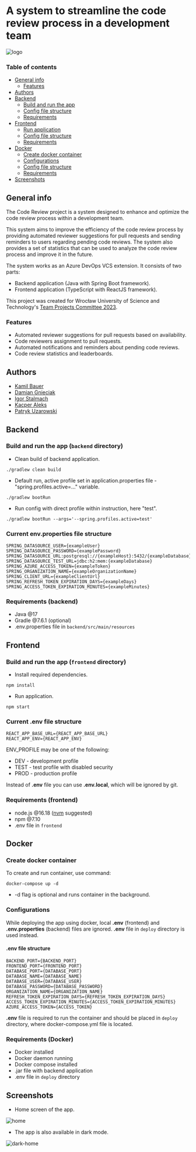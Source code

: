 # A system to streamline the code review process in a development team

![logo](./screenshots/logo.png)

### Table of contents
* [General info](#general-info)
    - [Features](#features)
* [Authors](#authors)
* [Backend](#backend)
    - [Build and run the app](#build-and-run-the-app-backend-directory)
    - [Config file structure](#current-envproperties-file-structure)
    - [Requirements](#requirements-backend)
* [Frontend](#frontend)
    - [Run application](#build-and-run-the-app-frontend-directory)
    - [Config file structure](#current-env-file-structure)
    - [Requirements](#requirements-frontend)
* [Docker](#docker)
    - [Create docker container](#create-docker-container)
    - [Configurations](#configurations)
    - [Config file structure](#env-file-structure)
    - [Requirements](#requirements-docker)
* [Screenshots](#screenshots)

## General info

The Code Review project is a system designed to enhance and optimize the code review process within a development team.

This system aims
to improve the efficiency of the code review process by providing automated reviewer suggestions for pull requests
and sending reminders to users regarding pending code reviews.
The system also provides a set of statistics
that can be used to analyze the code review process and improve it in the future.

The system works as an Azure DevOps VCS extension. It consists of two parts:
- Backend application (Java with Spring Boot framework).
- Frontend application (TypeScript with ReactJS framework).

This project was created for Wrocław University of Science and Technology's [Team Projects Committee 2023](https://kpz.pwr.edu.pl).

### Features
- Automated reviewer suggestions for pull requests based on availability.
- Code reviewers assignment to pull requests.
- Automated notifications and reminders about pending code reviews.
- Code review statistics and leaderboards.

## Authors
- [Kamil Bauer](https://www.linkedin.com/in/kamil-bauer-678392239/)
- [Damian Gnieciak](https://www.linkedin.com/in/damian-gnieciak-057a50207/)
- [Igor Stalmach](https://www.linkedin.com/in/igorstalmach/)
- [Kacper Aleks](https://www.linkedin.com/in/kacper-aleks-2b0585266/)
- [Patryk Uzarowski](https://www.linkedin.com/in/patryk-uzarowski-764b26238/)

## Backend

### Build and run the app (`backend` directory)
- Clean build of backend application.
```
./gradlew clean build
```
- Default run, active profile set in application.properties file - "spring.profiles.active=..." variable.
```
./gradlew bootRun
```
- Run config with direct profile within instruction, here "test".
```
./gradlew bootRun --args='--spring.profiles.active=test'
```

### Current env.properties file structure
```
SPRING_DATASOURCE_USER={exampleUser}
SPRING_DATASOURCE_PASSWORD={examplePassword}
SPRING_DATASOURCE_URL:postgresql://{exampleHost}:5432/{exampleDatabase}
SPRING_DATASOURCE_TEST_URL=jdbc:h2:mem:{exampleDatabase}
SPRING_AZURE_ACCESS_TOKEN={exampleToken}
SPRING_ORGANIZATION_NAME={exampleOrganizationName}
SPRING_CLIENT_URL={exampleClientUrl}
SPRING_REFRESH_TOKEN_EXPIRATION_DAYS={exampleDays}
SPRING_ACCESS_TOKEN_EXPIRATION_MINUTES={exampleMinutes}
```

### Requirements (backend)
- Java @17
- Gradle @7.6.1 (optional)
- .env.properties file in `backend/src/main/resources`

## Frontend

### Build and run the app (`frontend` directory)
- Install required dependencies.
```
npm install
```
- Run application.
```
npm start
```

### Current .env file structure
```
REACT_APP_BASE_URL={REACT_APP_BASE_URL}
REACT_APP_ENV={REACT_APP_ENV}
```

ENV_PROFILE may be one of the following:
- DEV - development profile 
- TEST - test profile with disabled security
- PROD - production profile

Instead of __.env__ file you can use __.env.local__, which will be ignored by git.

### Requirements (frontend)
- node.js @16.18 ([nvm](https://github.com/nvm-sh/nvm) suggested)
- npm @7.10
- .env file in `frontend`

## Docker

### Create docker container
To create and run container, use command:
```
docker-compose up -d
```
- -d flag is optional and runs container in the background.

### Configurations
While deploying the app using docker, local __.env__ (frontend) and __.env.properties__ (backend) files are ignored.
__.env__ file in `deploy` directory is used instead.

#### __.env__ file structure
```
BACKEND_PORT={BACKEND_PORT}
FRONTEND_PORT={FRONTEND_PORT}
DATABASE_PORT={DATABASE_PORT}
DATABASE_NAME={DATABASE_NAME}
DATABASE_USER={DATABASE_USER}
DATABASE_PASSWORD={DATABASE_PASSWORD}
ORGANIZATION_NAME={ORGANIZATION_NAME}
REFRESH_TOKEN_EXPIRATION_DAYS={REFRESH_TOKEN_EXPIRATION_DAYS}
ACCESS_TOKEN_EXPIRATION_MINUTES={ACCESS_TOKEN_EXPIRATION_MINUTES}
AZURE_ACCESS_TOKEN={ACCESS_TOKEN}
```

__.env__ file is required to run the container and should be placed in `deploy` directory, where docker-compose.yml file is located.

### Requirements (Docker)
- Docker installed
- Docker daemon running
- Docker compose installed
- .jar file with backend application
- .env file in `deploy` directory

## Screenshots
- Home screen of the app.

![home](./screenshots/home.png)


- The app is also available in dark mode.

![dark-home](./screenshots/dark-home.png)